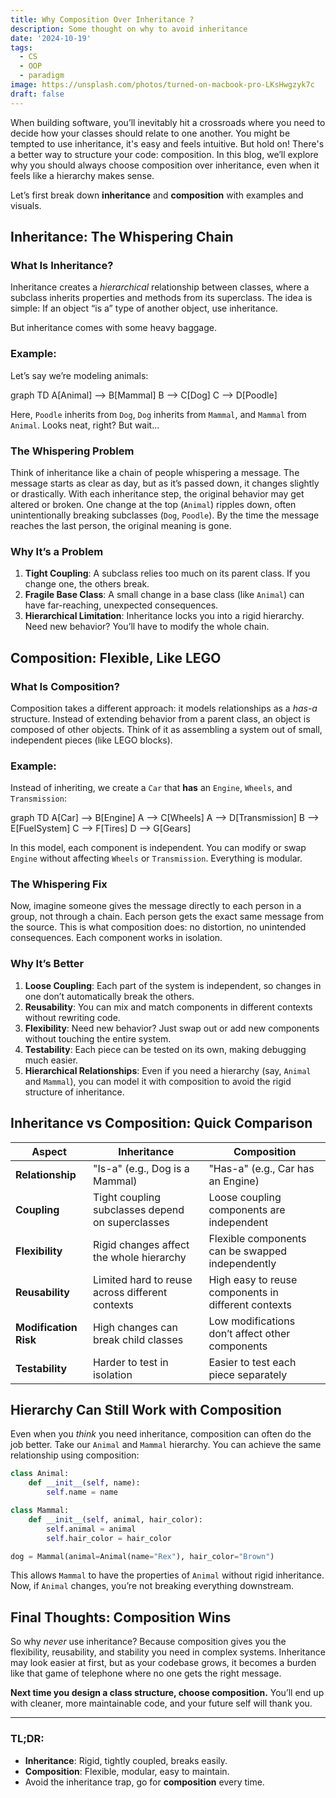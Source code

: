 ```yaml
---
title: Why Composition Over Inheritance ?
description: Some thought on why to avoid inheritance
date: '2024-10-19'
tags:
  - CS
  - OOP
  - paradigm
image: https://unsplash.com/photos/turned-on-macbook-pro-LKsHwgzyk7c
draft: false
---
```


<script>
  import Mermaid from '$lib/components/markdown/mermaid.svelte';
</script>


When building software, you’ll inevitably hit a crossroads where you need to decide how your classes should relate to one another. You might be tempted to use inheritance, it's easy and feels intuitive. But hold on! There's a better way to structure your code: composition. In this blog, we’ll explore why you should always choose composition over inheritance, even when it feels like a hierarchy makes sense.

Let’s first break down **inheritance** and **composition** with examples and visuals.

## Inheritance: The Whispering Chain

### What Is Inheritance?

Inheritance creates a *hierarchical* relationship between classes, where a subclass inherits properties and methods from its superclass. The idea is simple: If an object “is a” type of another object, use inheritance.

But inheritance comes with some heavy baggage.

### Example: 

Let’s say we’re modeling animals:


<Mermaid height="300">
graph TD
    A[Animal] --> B[Mammal]
    B --> C[Dog]
    C --> D[Poodle]
</Mermaid>

Here, `Poodle` inherits from `Dog`, `Dog` inherits from `Mammal`, and `Mammal` from `Animal`. Looks neat, right? But wait...

### The Whispering Problem

Think of inheritance like a chain of people whispering a message. The message starts as clear as day, but as it’s passed down, it changes slightly or drastically. With each inheritance step, the original behavior may get altered or broken. One change at the top (`Animal`) ripples down, often unintentionally breaking subclasses (`Dog`, `Poodle`). By the time the message reaches the last person, the original meaning is gone.

### Why It’s a Problem

1. **Tight Coupling**: A subclass relies too much on its parent class. If you change one, the others break.
2. **Fragile Base Class**: A small change in a base class (like `Animal`) can have far-reaching, unexpected consequences.
3. **Hierarchical Limitation**: Inheritance locks you into a rigid hierarchy. Need new behavior? You’ll have to modify the whole chain.

## Composition: Flexible, Like LEGO

### What Is Composition?

Composition takes a different approach: it models relationships as a *has-a* structure. Instead of extending behavior from a parent class, an object is composed of other objects. Think of it as assembling a system out of small, independent pieces (like LEGO blocks).

### Example: 

Instead of inheriting, we create a `Car` that **has** an `Engine`, `Wheels`, and `Transmission`:


<Mermaid height="300">
graph TD
    A[Car] --> B[Engine]
    A --> C[Wheels]
    A --> D[Transmission]
    B --> E[FuelSystem]
    C --> F[Tires]
    D --> G[Gears]
</Mermaid>

In this model, each component is independent. You can modify or swap `Engine` without affecting `Wheels` or `Transmission`. Everything is modular.

### The Whispering Fix

Now, imagine someone gives the message directly to each person in a group, not through a chain. Each person gets the exact same message from the source. This is what composition does: no distortion, no unintended consequences. Each component works in isolation.

### Why It’s Better

1. **Loose Coupling**: Each part of the system is independent, so changes in one don’t automatically break the others.
2. **Reusability**: You can mix and match components in different contexts without rewriting code.
3. **Flexibility**: Need new behavior? Just swap out or add new components without touching the entire system.
4. **Testability**: Each piece can be tested on its own, making debugging much easier.
5. **Hierarchical Relationships**: Even if you need a hierarchy (say, `Animal` and `Mammal`), you can model it with composition to avoid the rigid structure of inheritance.

## Inheritance vs Composition: Quick Comparison

| **Aspect**              | **Inheritance**                                    | **Composition**                                     |
|-------------------------|----------------------------------------------------|-----------------------------------------------------|
| **Relationship**         | "Is-a" (e.g., Dog is a Mammal)                     | "Has-a" (e.g., Car has an Engine)                   |
| **Coupling**             | Tight coupling subclasses depend on superclasses   | Loose coupling components are independent           |
| **Flexibility**          | Rigid changes affect the whole hierarchy           | Flexible components can be swapped independently    |
| **Reusability**          | Limited hard to reuse across different contexts    | High easy to reuse components in different contexts |
| **Modification Risk**    | High changes can break child classes               | Low modifications don’t affect other components     |
| **Testability**          | Harder to test in isolation                        | Easier to test each piece separately                |

## Hierarchy Can Still Work with Composition

Even when you *think* you need inheritance, composition can often do the job better. Take our `Animal` and `Mammal` hierarchy. You can achieve the same relationship using composition:

```python
class Animal:
    def __init__(self, name):
        self.name = name

class Mammal:
    def __init__(self, animal, hair_color):
        self.animal = animal
        self.hair_color = hair_color

dog = Mammal(animal=Animal(name="Rex"), hair_color="Brown")
```

This allows `Mammal` to have the properties of `Animal` without rigid inheritance. Now, if `Animal` changes, you’re not breaking everything downstream.

## Final Thoughts: Composition Wins

So why *never* use inheritance? Because composition gives you the flexibility, reusability, and stability you need in complex systems. Inheritance may look easier at first, but as your codebase grows, it becomes a burden like that game of telephone where no one gets the right message.

**Next time you design a class structure, choose composition.** You’ll end up with cleaner, more maintainable code, and your future self will thank you.

---

### TL;DR:
- **Inheritance**: Rigid, tightly coupled, breaks easily.
- **Composition**: Flexible, modular, easy to maintain.
- Avoid the inheritance trap, go for **composition** every time.
